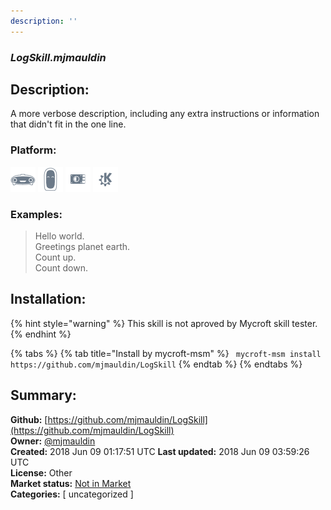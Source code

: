 ```yaml
---
description: ''
---
```


### _LogSkill.mjmauldin_  
## Description:  
A more verbose description, including any extra instructions or
information that didn't fit in the one line.  
  
  
### Platform:  
 ![Mark I](../.gitbook/assets/mark-1-icon.png)  ![Mark II](../.gitbook/assets/mark-2-icon.png)  ![Picroft](../.gitbook/assets/picroft-icon.png)  ![plasmoid](../.gitbook/assets/kde.png)   
### Examples:  
> Hello world.  
> Greetings planet earth.  
> Count up.  
> Count down.  
  
## Installation:  
{% hint style="warning" %}
This skill is not aproved by Mycroft skill tester.
{% endhint %}
    
{% tabs %}
{% tab title="Install by mycroft-msm" %}
``` mycroft-msm install https://github.com/mjmauldin/LogSkill```
{% endtab %}
  {% endtabs %}
    
## Summary:  
**Github:** [https://github.com/mjmauldin/LogSkill](https://github.com/mjmauldin/LogSkill)  
**Owner:** [@mjmauldin](https://github.com/mjmauldin)  
**Created:** 2018 Jun 09 01:17:51 UTC  **Last updated:** 2018 Jun 09 03:59:26 UTC  
**License:** Other  
**Market status:** [Not in Market](https://market.mycroft.ai/skill/)  
**Categories:** [ uncategorized ]   
